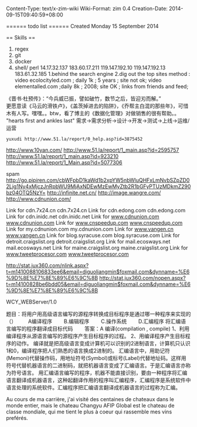 Content-Type: text/x-zim-wiki
Wiki-Format: zim 0.4
Creation-Date: 2014-09-15T09:40:59+08:00

====== todo list ======
Created Monday 15 September 2014

== Skills ==
1. regex
2. git
3. docker
4. shell/ perl
14.17.32.137
183.60.17.211
119.147.192.10
119.147.192.13
183.61.32.185
1.behind the search engine 
2.dig out the top sites
 method : 
	video  ecolocityled.com ; daily 1k ; 5 years ; site not ok;
	video elementalled.com ;daily 8k ; 2008; site OK ; links from friends and feed;
	
《晋书·杜预传》：“今兵威已振，譬如破竹，数节之后，皆迎刃而解。”	
	更愿意读《马云的滑铁卢》，《盖茨掉进去的陷阱》，《乔帮主白混的那些年》，可惜木有人写。嘿嘿。。btw，看了博主的《数据化管理》对做销售的很有帮助。。
"hearts first and ankles last"
需求->需求分析->设计->开发->测试->上线->运维/运营
	
	yuxudi http://www.51.la/report/0_help.asp?id=3875452
http://www.10yan.com/
http://www.51.la/report/1_main.asp?id=2595757
http://www.51.la/report/1_main.asp?id=923210
http://www.51.la/report/1_Main.asp?id=5077306	

spam
http://go.pipiren.com/cbWFpbD1kaWd1b2xpYW5nbWluQHFxLmNvbSZpZD02Ljg1Ny4xMjczJnRpbWU9MjAxNDEwMzEwMyZtb2R1bGFyPTUzMDkmZ290bz04OTQ5NzY=
http://infinite.net.cn/
http://image.wangre.com/
http://www.cdnunion.com/

 Link for cdn.7x24.cn cdn.7x24.cn
 Link for cdn.edong.com cdn.edong.com
 Link for cdn.inidc.net cdn.inidc.net
 Link for www.cdnunion.com www.cdnunion.com
 Link for www.cnspeedup.com www.cnspeedup.com
 Link for my.cdnunion.com my.cdnunion.com
 Link for www.vangen.cn www.vangen.cn
Link for blog.syracuse.com blog.syracuse.com
 Link for detroit.craigslist.org detroit.craigslist.org
 Link for mail.ecosways.net mail.ecosways.net
 Link for maine.craigslist.org maine.craigslist.org
 Link for www.tweetprocesor.com www.tweetprocesor.com

http://stat.jux360.com/nlink.aspx?t=m1410088106833ee6&email=diguoliangmin$foxmail.com&dynname=%E6%9D%8E%E7%8E%89%E6%9C%8B
http://stat.jux360.com/nopen.aspx?t=m14100828be6bdd05&email=diguoliangmin$foxmail.com&dynname=%E6%9D%8E%E7%8E%89%E6%9C%8B


WCY_WEBServer/1.0

题目：将用户用高级语言编写的源程序转换成目标程序是通过哪一种程序来实现的（）
　　A编译程序
　　B.编辑程序
　　C.操作系统
　　D.汇编程序 将汇编语言编写的程序翻译成目标代码
　　答案：A
编译(compilation , compile)
1、利用编译程序从源语言编写的源程序产生目标程序的过程。
2、用编译程序产生目标程序的动作。 
编译就是把高级语言变成计算机可以识别的2进制语言，计算机只认识1和0，编译程序把人们熟悉的语言换成2进制的。
汇编语言中，用助记符(Memoni)代替操作码，用地址符号(Symbol)或标号(Label)代替地址码。这样用符号代替机器语言的二进制码，就把机器语言变成了汇编语言。于是汇编语言亦称为符号语言。
用汇编语言编写的程序，机器不能直接识别，要由一种程序将汇编语言翻译成机器语言，这种起翻译作用的程序叫汇编程序，汇编程序是系统软件中语言处理的系统软件。汇编程序把汇编语言翻译成机器语言的过程称为汇编。

Au cours de ma carrière, j'ai visité des centaines de chateaux dans le monde entier, 
mais le chateau Changyu AFIP Global est le chateau de classe mondiale, 
qui me tient le plus à coeur qui rassemble mes vins preférés. 	
